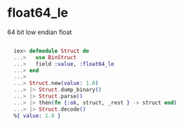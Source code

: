 # float64_le

64 bit low endian float

```elixir

  iex> defmodule Struct do
  ...>   use BinStruct
  ...>   field :value, :float64_le
  ...> end
  ...>
  ...> Struct.new(value: 1.0)
  ...> |> Struct.dump_binary()
  ...> |> Struct.parse()
  ...> |> then(fn {:ok, struct, _rest } -> struct end)
  ...> |> Struct.decode()
  %{ value: 1.0 }

```
